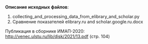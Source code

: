 **Описание исходных файлов**:
1) collecting_and_processing_data_from_elibrary_and_scholar.py
2) Сравнение показателей elibrary.ru and scholar.google.ru.docx

Публикация в сборнике ИМАП-2020: http://venec.ulstu.ru/lib/disk/2021/13.pdf (стр. 104)